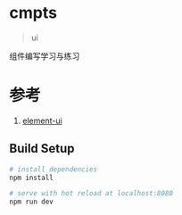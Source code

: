 # cmpts

> ui

组件编写学习与练习

# 参考

1. [element-ui](https://github.com/ElemeFE/element)

## Build Setup

``` bash
# install dependencies
npm install

# serve with hot reload at localhost:8080
npm run dev

```